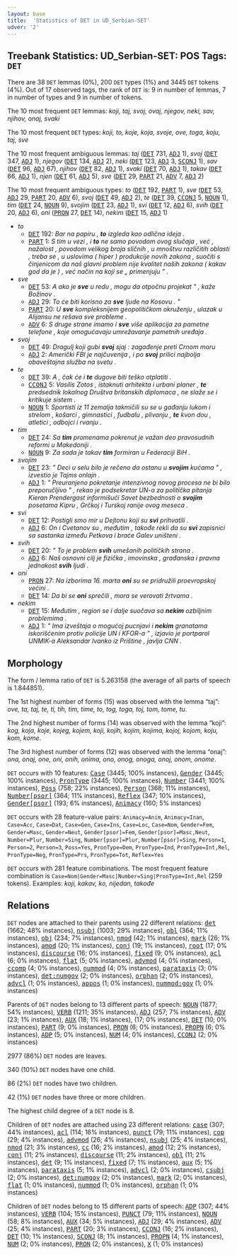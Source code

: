 ```yaml
---
layout: base
title:  'Statistics of DET in UD_Serbian-SET'
udver: '2'
---
```


## Treebank Statistics: UD_Serbian-SET: POS Tags: `DET`

There are 38 `DET` lemmas (0%), 200 `DET` types (1%) and 3445 `DET` tokens (4%).
Out of 17 observed tags, the rank of `DET` is: 9 in number of lemmas, 7 in number of types and 9 in number of tokens.

The 10 most frequent `DET` lemmas: <em>koji, taj, svoj, ovaj, njegov, neki, sav, njihov, onaj, svaki</em>

The 10 most frequent `DET` types:  <em>koji, to, koje, koja, svoje, ove, toga, koju, taj, sve</em>

The 10 most frequent ambiguous lemmas: <em>taj</em> (<tt><a href="sr_set-pos-DET.html">DET</a></tt> 731, <tt><a href="sr_set-pos-ADJ.html">ADJ</a></tt> 1), <em>svoj</em> (<tt><a href="sr_set-pos-DET.html">DET</a></tt> 347, <tt><a href="sr_set-pos-ADJ.html">ADJ</a></tt> 1), <em>njegov</em> (<tt><a href="sr_set-pos-DET.html">DET</a></tt> 134, <tt><a href="sr_set-pos-ADJ.html">ADJ</a></tt> 2), <em>neki</em> (<tt><a href="sr_set-pos-DET.html">DET</a></tt> 123, <tt><a href="sr_set-pos-ADJ.html">ADJ</a></tt> 3, <tt><a href="sr_set-pos-SCONJ.html">SCONJ</a></tt> 1), <em>sav</em> (<tt><a href="sr_set-pos-DET.html">DET</a></tt> 96, <tt><a href="sr_set-pos-ADJ.html">ADJ</a></tt> 67), <em>njihov</em> (<tt><a href="sr_set-pos-DET.html">DET</a></tt> 82, <tt><a href="sr_set-pos-ADJ.html">ADJ</a></tt> 1), <em>svaki</em> (<tt><a href="sr_set-pos-DET.html">DET</a></tt> 70, <tt><a href="sr_set-pos-ADJ.html">ADJ</a></tt> 1), <em>takav</em> (<tt><a href="sr_set-pos-DET.html">DET</a></tt> 66, <tt><a href="sr_set-pos-ADJ.html">ADJ</a></tt> 1), <em>njen</em> (<tt><a href="sr_set-pos-DET.html">DET</a></tt> 61, <tt><a href="sr_set-pos-ADJ.html">ADJ</a></tt> 5), <em>sve</em> (<tt><a href="sr_set-pos-DET.html">DET</a></tt> 29, <tt><a href="sr_set-pos-PART.html">PART</a></tt> 21, <tt><a href="sr_set-pos-ADV.html">ADV</a></tt> 7, <tt><a href="sr_set-pos-ADJ.html">ADJ</a></tt> 2)

The 10 most frequent ambiguous types:  <em>to</em> (<tt><a href="sr_set-pos-DET.html">DET</a></tt> 192, <tt><a href="sr_set-pos-PART.html">PART</a></tt> 1), <em>sve</em> (<tt><a href="sr_set-pos-DET.html">DET</a></tt> 53, <tt><a href="sr_set-pos-ADJ.html">ADJ</a></tt> 29, <tt><a href="sr_set-pos-PART.html">PART</a></tt> 20, <tt><a href="sr_set-pos-ADV.html">ADV</a></tt> 6), <em>svoj</em> (<tt><a href="sr_set-pos-DET.html">DET</a></tt> 49, <tt><a href="sr_set-pos-ADJ.html">ADJ</a></tt> 2), <em>te</em> (<tt><a href="sr_set-pos-DET.html">DET</a></tt> 39, <tt><a href="sr_set-pos-CCONJ.html">CCONJ</a></tt> 5, <tt><a href="sr_set-pos-NOUN.html">NOUN</a></tt> 1), <em>tim</em> (<tt><a href="sr_set-pos-DET.html">DET</a></tt> 24, <tt><a href="sr_set-pos-NOUN.html">NOUN</a></tt> 9), <em>svojim</em> (<tt><a href="sr_set-pos-DET.html">DET</a></tt> 23, <tt><a href="sr_set-pos-ADJ.html">ADJ</a></tt> 1), <em>svi</em> (<tt><a href="sr_set-pos-DET.html">DET</a></tt> 12, <tt><a href="sr_set-pos-ADJ.html">ADJ</a></tt> 6), <em>svih</em> (<tt><a href="sr_set-pos-DET.html">DET</a></tt> 20, <tt><a href="sr_set-pos-ADJ.html">ADJ</a></tt> 6), <em>oni</em> (<tt><a href="sr_set-pos-PRON.html">PRON</a></tt> 27, <tt><a href="sr_set-pos-DET.html">DET</a></tt> 14), <em>nekim</em> (<tt><a href="sr_set-pos-DET.html">DET</a></tt> 15, <tt><a href="sr_set-pos-ADJ.html">ADJ</a></tt> 1)


* <em>to</em>
  * <tt><a href="sr_set-pos-DET.html">DET</a></tt> 192: <em>Bar na papiru , <b>to</b> izgleda kao odlična ideja .</em>
  * <tt><a href="sr_set-pos-PART.html">PART</a></tt> 1: <em>S tim u vezi , i <b>to</b> ne samo povodom ovog slučaja , već , nažalost , povodom velikog broja sličnih , u mnoštvu različitih oblasti , treba se , u uslovima ( hiper ) produkcije novih zakona , suočiti s činjenicom da naš glavni problem nije kvalitet naših zakona ( kakav god da je ) , već način na koji se „ primenjuju ” .</em>
* <em>sve</em>
  * <tt><a href="sr_set-pos-DET.html">DET</a></tt> 53: <em>A ako je <b>sve</b> u redu , mogu da otpočnu projekat " , kaže Božinov .</em>
  * <tt><a href="sr_set-pos-ADJ.html">ADJ</a></tt> 29: <em>To će biti korisno za <b>sve</b> ljude na Kosovu . "</em>
  * <tt><a href="sr_set-pos-PART.html">PART</a></tt> 20: <em>U <b>sve</b> kompleksnijem geopolitičkom okruženju , ulazak u Alijansu ne rešava sve probleme .</em>
  * <tt><a href="sr_set-pos-ADV.html">ADV</a></tt> 6: <em>S druge strane imamo i <b>sve</b> više aplikacija za pametne telefone , koje omogućavaju umrežavanje pametnih uređaja .</em>
* <em>svoj</em>
  * <tt><a href="sr_set-pos-DET.html">DET</a></tt> 49: <em>Dragulj koji gubi <b>svoj</b> sjaj : zagađenje preti Crnom moru</em>
  * <tt><a href="sr_set-pos-ADJ.html">ADJ</a></tt> 2: <em>Američki FBI je najčuvenija , i po <b>svoj</b> prilici najbolja obaveštajna služba na svetu .</em>
* <em>te</em>
  * <tt><a href="sr_set-pos-DET.html">DET</a></tt> 39: <em>A , čak će i <b>te</b> dugove biti teško otplatiti .</em>
  * <tt><a href="sr_set-pos-CCONJ.html">CCONJ</a></tt> 5: <em>Vasilis Zotos , istaknuti arhitekta i urbani planer , <b>te</b> predsednik lokalnog Društva britanskih diplomaca , ne slaže se i kritikuje sistem .</em>
  * <tt><a href="sr_set-pos-NOUN.html">NOUN</a></tt> 1: <em>Sportisti iz 11 zemalja takmičili su se u gađanju lukom i strelom , košarci , gimnastici , fudbalu , plivanju , <b>te</b> kvon dou , atletici , odbojci i rvanju .</em>
* <em>tim</em>
  * <tt><a href="sr_set-pos-DET.html">DET</a></tt> 24: <em>Sa <b>tim</b> promenama pokrenut je važan deo pravosudnih reformi u Makedoniji .</em>
  * <tt><a href="sr_set-pos-NOUN.html">NOUN</a></tt> 9: <em>Za sada je takav <b>tim</b> formiran u Federaciji BiH .</em>
* <em>svojim</em>
  * <tt><a href="sr_set-pos-DET.html">DET</a></tt> 23: <em>" Deci u selu bilo je rečeno da ostanu u <b>svojim</b> kućama " , izvestio je Tajms onlajn .</em>
  * <tt><a href="sr_set-pos-ADJ.html">ADJ</a></tt> 1: <em>" Preuranjeno pokretanje intenzivnog novog procesa ne bi bilo preporučljivo " , rekao je podsekretar UN-a za politička pitanja Kieran Prendergast informišući Savet bezbednosti o <b>svojim</b> posetama Kipru , Grčkoj i Turskoj ranije ovog meseca .</em>
* <em>svi</em>
  * <tt><a href="sr_set-pos-DET.html">DET</a></tt> 12: <em>Postigli smo mir u Dejtonu koji su <b>svi</b> prihvatili .</em>
  * <tt><a href="sr_set-pos-ADJ.html">ADJ</a></tt> 6: <em>On i Cvetanov su , međutim , takođe rekli da su <b>svi</b> zapisnici sa sastanka između Petkova i braće Galev uništeni .</em>
* <em>svih</em>
  * <tt><a href="sr_set-pos-DET.html">DET</a></tt> 20: <em>" To je problem <b>svih</b> umešanih političkih strana .</em>
  * <tt><a href="sr_set-pos-ADJ.html">ADJ</a></tt> 6: <em>Naš osnovni cilj je fizička , imovinska , građanska i pravna jednakost <b>svih</b> ljudi .</em>
* <em>oni</em>
  * <tt><a href="sr_set-pos-PRON.html">PRON</a></tt> 27: <em>Na izborima 16. marta <b>oni</b> su se pridružili proevropskoj većini .</em>
  * <tt><a href="sr_set-pos-DET.html">DET</a></tt> 14: <em>Da bi se <b>oni</b> sprečili , mora se verovati žrtvama .</em>
* <em>nekim</em>
  * <tt><a href="sr_set-pos-DET.html">DET</a></tt> 15: <em>Međutim , region se i dalje suočava sa <b>nekim</b> ozbiljnim problemima .</em>
  * <tt><a href="sr_set-pos-ADJ.html">ADJ</a></tt> 1: <em>" Ima izveštaja o mogućoj pucnjavi i <b>nekim</b> granatama iskorišćenim protiv policije UN i KFOR-a " , izjavio je portparol UNMIK-a Aleksandar Ivanko iz Prištine , javlja CNN .</em>

## Morphology

The form / lemma ratio of `DET` is 5.263158 (the average of all parts of speech is 1.844851).

The 1st highest number of forms (15) was observed with the lemma “taj”: <em>ove, ta, taj, te, ti, tih, tim, time, to, tog, toga, toj, tom, tome, tu</em>.

The 2nd highest number of forms (14) was observed with the lemma “koji”: <em>kog, koja, koje, kojeg, kojem, koji, kojih, kojim, kojima, kojoj, kojom, koju, kom, kome</em>.

The 3rd highest number of forms (12) was observed with the lemma “onaj”: <em>ona, onaj, one, oni, onih, onima, ono, onog, onoga, onoj, onom, onome</em>.

`DET` occurs with 10 features: <tt><a href="sr_set-feat-Case.html">Case</a></tt> (3445; 100% instances), <tt><a href="sr_set-feat-Gender.html">Gender</a></tt> (3445; 100% instances), <tt><a href="sr_set-feat-PronType.html">PronType</a></tt> (3445; 100% instances), <tt><a href="sr_set-feat-Number.html">Number</a></tt> (3441; 100% instances), <tt><a href="sr_set-feat-Poss.html">Poss</a></tt> (758; 22% instances), <tt><a href="sr_set-feat-Person.html">Person</a></tt> (368; 11% instances), <tt><a href="sr_set-feat-Number-psor.html">Number[psor]</a></tt> (364; 11% instances), <tt><a href="sr_set-feat-Reflex.html">Reflex</a></tt> (347; 10% instances), <tt><a href="sr_set-feat-Gender-psor.html">Gender[psor]</a></tt> (193; 6% instances), <tt><a href="sr_set-feat-Animacy.html">Animacy</a></tt> (160; 5% instances)

`DET` occurs with 28 feature-value pairs: `Animacy=Anim`, `Animacy=Inan`, `Case=Acc`, `Case=Dat`, `Case=Gen`, `Case=Ins`, `Case=Loc`, `Case=Nom`, `Gender=Fem`, `Gender=Masc`, `Gender=Neut`, `Gender[psor]=Fem`, `Gender[psor]=Masc,Neut`, `Number=Plur`, `Number=Sing`, `Number[psor]=Plur`, `Number[psor]=Sing`, `Person=1`, `Person=2`, `Person=3`, `Poss=Yes`, `PronType=Dem`, `PronType=Ind`, `PronType=Int,Rel`, `PronType=Neg`, `PronType=Prs`, `PronType=Tot`, `Reflex=Yes`

`DET` occurs with 281 feature combinations.
The most frequent feature combination is `Case=Nom|Gender=Masc|Number=Sing|PronType=Int,Rel` (259 tokens).
Examples: <em>koji, kakav, ko, nijedan, takođe</em>


## Relations

`DET` nodes are attached to their parents using 22 different relations: <tt><a href="sr_set-dep-det.html">det</a></tt> (1662; 48% instances), <tt><a href="sr_set-dep-nsubj.html">nsubj</a></tt> (1003; 29% instances), <tt><a href="sr_set-dep-obl.html">obl</a></tt> (364; 11% instances), <tt><a href="sr_set-dep-obj.html">obj</a></tt> (234; 7% instances), <tt><a href="sr_set-dep-nmod.html">nmod</a></tt> (42; 1% instances), <tt><a href="sr_set-dep-mark.html">mark</a></tt> (26; 1% instances), <tt><a href="sr_set-dep-amod.html">amod</a></tt> (20; 1% instances), <tt><a href="sr_set-dep-conj.html">conj</a></tt> (19; 1% instances), <tt><a href="sr_set-dep-root.html">root</a></tt> (17; 0% instances), <tt><a href="sr_set-dep-discourse.html">discourse</a></tt> (16; 0% instances), <tt><a href="sr_set-dep-fixed.html">fixed</a></tt> (9; 0% instances), <tt><a href="sr_set-dep-acl.html">acl</a></tt> (6; 0% instances), <tt><a href="sr_set-dep-flat.html">flat</a></tt> (5; 0% instances), <tt><a href="sr_set-dep-advmod.html">advmod</a></tt> (4; 0% instances), <tt><a href="sr_set-dep-ccomp.html">ccomp</a></tt> (4; 0% instances), <tt><a href="sr_set-dep-nummod.html">nummod</a></tt> (4; 0% instances), <tt><a href="sr_set-dep-parataxis.html">parataxis</a></tt> (3; 0% instances), <tt><a href="sr_set-dep-det-numgov.html">det:numgov</a></tt> (2; 0% instances), <tt><a href="sr_set-dep-orphan.html">orphan</a></tt> (2; 0% instances), <tt><a href="sr_set-dep-advcl.html">advcl</a></tt> (1; 0% instances), <tt><a href="sr_set-dep-appos.html">appos</a></tt> (1; 0% instances), <tt><a href="sr_set-dep-nummod-gov.html">nummod:gov</a></tt> (1; 0% instances)

Parents of `DET` nodes belong to 13 different parts of speech: <tt><a href="sr_set-pos-NOUN.html">NOUN</a></tt> (1877; 54% instances), <tt><a href="sr_set-pos-VERB.html">VERB</a></tt> (1211; 35% instances), <tt><a href="sr_set-pos-ADJ.html">ADJ</a></tt> (257; 7% instances), <tt><a href="sr_set-pos-ADV.html">ADV</a></tt> (23; 1% instances), <tt><a href="sr_set-pos-AUX.html">AUX</a></tt> (18; 1% instances),  (17; 0% instances), <tt><a href="sr_set-pos-DET.html">DET</a></tt> (10; 0% instances), <tt><a href="sr_set-pos-PART.html">PART</a></tt> (9; 0% instances), <tt><a href="sr_set-pos-PRON.html">PRON</a></tt> (6; 0% instances), <tt><a href="sr_set-pos-PROPN.html">PROPN</a></tt> (6; 0% instances), <tt><a href="sr_set-pos-ADP.html">ADP</a></tt> (5; 0% instances), <tt><a href="sr_set-pos-NUM.html">NUM</a></tt> (4; 0% instances), <tt><a href="sr_set-pos-CCONJ.html">CCONJ</a></tt> (2; 0% instances)

2977 (86%) `DET` nodes are leaves.

340 (10%) `DET` nodes have one child.

86 (2%) `DET` nodes have two children.

42 (1%) `DET` nodes have three or more children.

The highest child degree of a `DET` node is 8.

Children of `DET` nodes are attached using 23 different relations: <tt><a href="sr_set-dep-case.html">case</a></tt> (307; 44% instances), <tt><a href="sr_set-dep-acl.html">acl</a></tt> (114; 16% instances), <tt><a href="sr_set-dep-punct.html">punct</a></tt> (79; 11% instances), <tt><a href="sr_set-dep-cop.html">cop</a></tt> (29; 4% instances), <tt><a href="sr_set-dep-advmod.html">advmod</a></tt> (26; 4% instances), <tt><a href="sr_set-dep-nsubj.html">nsubj</a></tt> (25; 4% instances), <tt><a href="sr_set-dep-nmod.html">nmod</a></tt> (21; 3% instances), <tt><a href="sr_set-dep-cc.html">cc</a></tt> (16; 2% instances), <tt><a href="sr_set-dep-amod.html">amod</a></tt> (12; 2% instances), <tt><a href="sr_set-dep-conj.html">conj</a></tt> (11; 2% instances), <tt><a href="sr_set-dep-discourse.html">discourse</a></tt> (11; 2% instances), <tt><a href="sr_set-dep-obl.html">obl</a></tt> (11; 2% instances), <tt><a href="sr_set-dep-det.html">det</a></tt> (9; 1% instances), <tt><a href="sr_set-dep-fixed.html">fixed</a></tt> (7; 1% instances), <tt><a href="sr_set-dep-aux.html">aux</a></tt> (5; 1% instances), <tt><a href="sr_set-dep-parataxis.html">parataxis</a></tt> (5; 1% instances), <tt><a href="sr_set-dep-advcl.html">advcl</a></tt> (2; 0% instances), <tt><a href="sr_set-dep-csubj.html">csubj</a></tt> (2; 0% instances), <tt><a href="sr_set-dep-det-numgov.html">det:numgov</a></tt> (2; 0% instances), <tt><a href="sr_set-dep-mark.html">mark</a></tt> (2; 0% instances), <tt><a href="sr_set-dep-flat.html">flat</a></tt> (1; 0% instances), <tt><a href="sr_set-dep-nummod.html">nummod</a></tt> (1; 0% instances), <tt><a href="sr_set-dep-orphan.html">orphan</a></tt> (1; 0% instances)

Children of `DET` nodes belong to 15 different parts of speech: <tt><a href="sr_set-pos-ADP.html">ADP</a></tt> (307; 44% instances), <tt><a href="sr_set-pos-VERB.html">VERB</a></tt> (104; 15% instances), <tt><a href="sr_set-pos-PUNCT.html">PUNCT</a></tt> (79; 11% instances), <tt><a href="sr_set-pos-NOUN.html">NOUN</a></tt> (58; 8% instances), <tt><a href="sr_set-pos-AUX.html">AUX</a></tt> (34; 5% instances), <tt><a href="sr_set-pos-ADJ.html">ADJ</a></tt> (29; 4% instances), <tt><a href="sr_set-pos-ADV.html">ADV</a></tt> (25; 4% instances), <tt><a href="sr_set-pos-PART.html">PART</a></tt> (20; 3% instances), <tt><a href="sr_set-pos-CCONJ.html">CCONJ</a></tt> (16; 2% instances), <tt><a href="sr_set-pos-DET.html">DET</a></tt> (10; 1% instances), <tt><a href="sr_set-pos-SCONJ.html">SCONJ</a></tt> (8; 1% instances), <tt><a href="sr_set-pos-PROPN.html">PROPN</a></tt> (4; 1% instances), <tt><a href="sr_set-pos-NUM.html">NUM</a></tt> (2; 0% instances), <tt><a href="sr_set-pos-PRON.html">PRON</a></tt> (2; 0% instances), <tt><a href="sr_set-pos-X.html">X</a></tt> (1; 0% instances)


